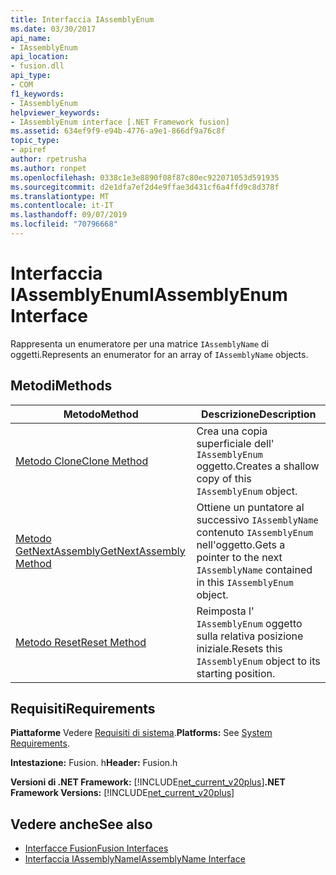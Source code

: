 ```yaml
---
title: Interfaccia IAssemblyEnum
ms.date: 03/30/2017
api_name:
- IAssemblyEnum
api_location:
- fusion.dll
api_type:
- COM
f1_keywords:
- IAssemblyEnum
helpviewer_keywords:
- IAssemblyEnum interface [.NET Framework fusion]
ms.assetid: 634ef9f9-e94b-4776-a9e1-866df9a76c8f
topic_type:
- apiref
author: rpetrusha
ms.author: ronpet
ms.openlocfilehash: 0338c1e3e8890f08f87c80ec922071053d591935
ms.sourcegitcommit: d2e1dfa7ef2d4e9ffae3d431cf6a4ffd9c8d378f
ms.translationtype: MT
ms.contentlocale: it-IT
ms.lasthandoff: 09/07/2019
ms.locfileid: "70796668"
---
```

# <a name="iassemblyenum-interface"></a><span data-ttu-id="2a162-102">Interfaccia IAssemblyEnum</span><span class="sxs-lookup"><span data-stu-id="2a162-102">IAssemblyEnum Interface</span></span>
<span data-ttu-id="2a162-103">Rappresenta un enumeratore per una matrice `IAssemblyName` di oggetti.</span><span class="sxs-lookup"><span data-stu-id="2a162-103">Represents an enumerator for an array of `IAssemblyName` objects.</span></span>  
  
## <a name="methods"></a><span data-ttu-id="2a162-104">Metodi</span><span class="sxs-lookup"><span data-stu-id="2a162-104">Methods</span></span>  
  
|<span data-ttu-id="2a162-105">Metodo</span><span class="sxs-lookup"><span data-stu-id="2a162-105">Method</span></span>|<span data-ttu-id="2a162-106">Descrizione</span><span class="sxs-lookup"><span data-stu-id="2a162-106">Description</span></span>|  
|------------|-----------------|  
|[<span data-ttu-id="2a162-107">Metodo Clone</span><span class="sxs-lookup"><span data-stu-id="2a162-107">Clone Method</span></span>](iassemblyenum-clone-method.md)|<span data-ttu-id="2a162-108">Crea una copia superficiale dell' `IAssemblyEnum` oggetto.</span><span class="sxs-lookup"><span data-stu-id="2a162-108">Creates a shallow copy of this `IAssemblyEnum` object.</span></span>|  
|[<span data-ttu-id="2a162-109">Metodo GetNextAssembly</span><span class="sxs-lookup"><span data-stu-id="2a162-109">GetNextAssembly Method</span></span>](iassemblyenum-getnextassembly-method.md)|<span data-ttu-id="2a162-110">Ottiene un puntatore al successivo `IAssemblyName` contenuto `IAssemblyEnum` nell'oggetto.</span><span class="sxs-lookup"><span data-stu-id="2a162-110">Gets a pointer to the next `IAssemblyName` contained in this `IAssemblyEnum` object.</span></span>|  
|[<span data-ttu-id="2a162-111">Metodo Reset</span><span class="sxs-lookup"><span data-stu-id="2a162-111">Reset Method</span></span>](iassemblyenum-reset-method.md)|<span data-ttu-id="2a162-112">Reimposta l' `IAssemblyEnum` oggetto sulla relativa posizione iniziale.</span><span class="sxs-lookup"><span data-stu-id="2a162-112">Resets this `IAssemblyEnum` object to its starting position.</span></span>|  
  
## <a name="requirements"></a><span data-ttu-id="2a162-113">Requisiti</span><span class="sxs-lookup"><span data-stu-id="2a162-113">Requirements</span></span>  
 <span data-ttu-id="2a162-114">**Piattaforme** Vedere [Requisiti di sistema](../../get-started/system-requirements.md).</span><span class="sxs-lookup"><span data-stu-id="2a162-114">**Platforms:** See [System Requirements](../../get-started/system-requirements.md).</span></span>  
  
 <span data-ttu-id="2a162-115">**Intestazione:** Fusion. h</span><span class="sxs-lookup"><span data-stu-id="2a162-115">**Header:** Fusion.h</span></span>  
  
 <span data-ttu-id="2a162-116">**Versioni di .NET Framework:** [!INCLUDE[net_current_v20plus](../../../../includes/net-current-v20plus-md.md)]</span><span class="sxs-lookup"><span data-stu-id="2a162-116">**.NET Framework Versions:** [!INCLUDE[net_current_v20plus](../../../../includes/net-current-v20plus-md.md)]</span></span>  
  
## <a name="see-also"></a><span data-ttu-id="2a162-117">Vedere anche</span><span class="sxs-lookup"><span data-stu-id="2a162-117">See also</span></span>

- [<span data-ttu-id="2a162-118">Interfacce Fusion</span><span class="sxs-lookup"><span data-stu-id="2a162-118">Fusion Interfaces</span></span>](fusion-interfaces.md)
- [<span data-ttu-id="2a162-119">Interfaccia IAssemblyName</span><span class="sxs-lookup"><span data-stu-id="2a162-119">IAssemblyName Interface</span></span>](iassemblyname-interface.md)
